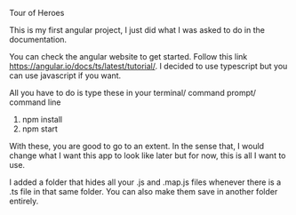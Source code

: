 Tour of Heroes

This is my first angular project, I just did what I was asked to do in the documentation.

You can check the angular website to get started. Follow this link https://angular.io/docs/ts/latest/tutorial/. I decided to use typescript but you can use javascript if you want.

All you have to do is type these in your terminal/ command prompt/ command line

1. npm install
2. npm start

With these, you are good to go to an extent. In the sense that, I would change what I want this app to look like later but for now, this is all I want to use.

I added a folder that hides all your .js and .map.js files whenever there is a .ts file in that same folder. You can also make them save in another folder entirely.
